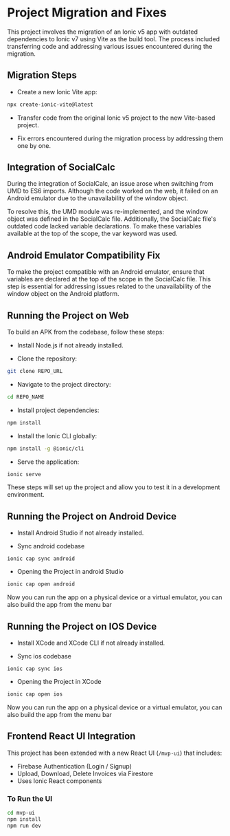 # Project Migration and Fixes

This project involves the migration of an Ionic v5 app with outdated dependencies to Ionic v7 using Vite as the build tool. The process included transferring code and addressing various issues encountered during the migration.

## Migration Steps

- Create a new Ionic Vite app:

```bash
npx create-ionic-vite@latest
```

- Transfer code from the original Ionic v5 project to the new Vite-based project.

- Fix errors encountered during the migration process by addressing them one by one.

## Integration of SocialCalc

During the integration of SocialCalc, an issue arose when switching from UMD to ES6 imports. Although the code worked on the web, it failed on an Android emulator due to the unavailability of the window object.

To resolve this, the UMD module was re-implemented, and the window object was defined in the SocialCalc file. Additionally, the SocialCalc file's outdated code lacked variable declarations. To make these variables available at the top of the scope, the var keyword was used.

## Android Emulator Compatibility Fix

To make the project compatible with an Android emulator, ensure that variables are declared at the top of the scope in the SocialCalc file. This step is essential for addressing issues related to the unavailability of the window object on the Android platform.

## Running the Project on Web

To build an APK from the codebase, follow these steps:

- Install Node.js if not already installed.

- Clone the repository:

```bash
git clone REPO_URL
```

- Navigate to the project directory:

```bash
cd REPO_NAME
```

- Install project dependencies:

```bash
npm install
```

- Install the Ionic CLI globally:

```bash
npm install -g @ionic/cli
```

- Serve the application:

```bash
ionic serve
```

These steps will set up the project and allow you to test it in a development environment.

## Running the Project on Android Device

- Install Android Studio if not already installed.

- Sync android codebase

```base
ionic cap sync android
```

- Opening the Project in android Studio

```bash
ionic cap open android
```

Now you can run the app on a physical device or a virtual emulator, you can also build the app from the menu bar

## Running the Project on IOS Device

- Install XCode and XCode CLI if not already installed.

- Sync ios codebase

```base
ionic cap sync ios
```

- Opening the Project in XCode

```bash
ionic cap open ios
```

Now you can run the app on a physical device or a virtual emulator, you can also build the app from the menu bar

## Frontend React UI Integration

This project has been extended with a new React UI (`/mvp-ui`) that includes:

- Firebase Authentication (Login / Signup)
- Upload, Download, Delete Invoices via Firestore
- Uses Ionic React components

### To Run the UI

```bash
cd mvp-ui
npm install
npm run dev

